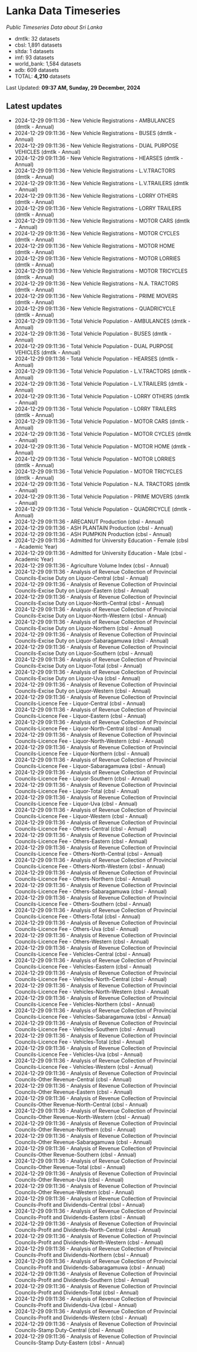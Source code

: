 # Lanka Data Timeseries
*Public Timeseries Data about Sri Lanka*

* dmtlk: 32 datasets
* cbsl: 1,891 datasets
* sltda: 1 datasets
* imf: 93 datasets
* world_bank: 1,584 datasets
* adb: 609 datasets
* TOTAL: **4,210** datasets

Last Updated: **09:37 AM, Sunday, 29 December, 2024**

## Latest updates

* 2024-12-29 09:11:36 - New Vehicle Registrations - AMBULANCES (dmtlk - Annual)
* 2024-12-29 09:11:36 - New Vehicle Registrations - BUSES (dmtlk - Annual)
* 2024-12-29 09:11:36 - New Vehicle Registrations - DUAL PURPOSE VEHICLES (dmtlk - Annual)
* 2024-12-29 09:11:36 - New Vehicle Registrations - HEARSES (dmtlk - Annual)
* 2024-12-29 09:11:36 - New Vehicle Registrations - L.V.TRACTORS (dmtlk - Annual)
* 2024-12-29 09:11:36 - New Vehicle Registrations - L.V.TRAILERS (dmtlk - Annual)
* 2024-12-29 09:11:36 - New Vehicle Registrations - LORRY OTHERS (dmtlk - Annual)
* 2024-12-29 09:11:36 - New Vehicle Registrations - LORRY TRAILERS (dmtlk - Annual)
* 2024-12-29 09:11:36 - New Vehicle Registrations - MOTOR CARS (dmtlk - Annual)
* 2024-12-29 09:11:36 - New Vehicle Registrations - MOTOR CYCLES (dmtlk - Annual)
* 2024-12-29 09:11:36 - New Vehicle Registrations - MOTOR HOME (dmtlk - Annual)
* 2024-12-29 09:11:36 - New Vehicle Registrations - MOTOR LORRIES (dmtlk - Annual)
* 2024-12-29 09:11:36 - New Vehicle Registrations - MOTOR TRICYCLES (dmtlk - Annual)
* 2024-12-29 09:11:36 - New Vehicle Registrations - N.A. TRACTORS (dmtlk - Annual)
* 2024-12-29 09:11:36 - New Vehicle Registrations - PRIME MOVERS (dmtlk - Annual)
* 2024-12-29 09:11:36 - New Vehicle Registrations - QUADRICYCLE (dmtlk - Annual)
* 2024-12-29 09:11:36 - Total Vehicle Population - AMBULANCES (dmtlk - Annual)
* 2024-12-29 09:11:36 - Total Vehicle Population - BUSES (dmtlk - Annual)
* 2024-12-29 09:11:36 - Total Vehicle Population - DUAL PURPOSE VEHICLES (dmtlk - Annual)
* 2024-12-29 09:11:36 - Total Vehicle Population - HEARSES (dmtlk - Annual)
* 2024-12-29 09:11:36 - Total Vehicle Population - L.V.TRACTORS (dmtlk - Annual)
* 2024-12-29 09:11:36 - Total Vehicle Population - L.V.TRAILERS (dmtlk - Annual)
* 2024-12-29 09:11:36 - Total Vehicle Population - LORRY OTHERS (dmtlk - Annual)
* 2024-12-29 09:11:36 - Total Vehicle Population - LORRY TRAILERS (dmtlk - Annual)
* 2024-12-29 09:11:36 - Total Vehicle Population - MOTOR CARS (dmtlk - Annual)
* 2024-12-29 09:11:36 - Total Vehicle Population - MOTOR CYCLES (dmtlk - Annual)
* 2024-12-29 09:11:36 - Total Vehicle Population - MOTOR HOME (dmtlk - Annual)
* 2024-12-29 09:11:36 - Total Vehicle Population - MOTOR LORRIES (dmtlk - Annual)
* 2024-12-29 09:11:36 - Total Vehicle Population - MOTOR TRICYCLES (dmtlk - Annual)
* 2024-12-29 09:11:36 - Total Vehicle Population - N.A. TRACTORS (dmtlk - Annual)
* 2024-12-29 09:11:36 - Total Vehicle Population - PRIME MOVERS (dmtlk - Annual)
* 2024-12-29 09:11:36 - Total Vehicle Population - QUADRICYCLE (dmtlk - Annual)
* 2024-12-29 09:11:36 - ARECANUT Production (cbsl - Annual)
* 2024-12-29 09:11:36 - ASH PLANTAIN Production (cbsl - Annual)
* 2024-12-29 09:11:36 - ASH PUMPKIN Production (cbsl - Annual)
* 2024-12-29 09:11:36 - Admitted for University Education - Female (cbsl - Academic Year)
* 2024-12-29 09:11:36 - Admitted for University Education - Male (cbsl - Academic Year)
* 2024-12-29 09:11:36 - Agriculture Volume Index (cbsl - Annual)
* 2024-12-29 09:11:36 - Analysis of Revenue Collection of Provincial Councils-Excise Duty on Liquor-Central (cbsl - Annual)
* 2024-12-29 09:11:36 - Analysis of Revenue Collection of Provincial Councils-Excise Duty on Liquor-Eastern (cbsl - Annual)
* 2024-12-29 09:11:36 - Analysis of Revenue Collection of Provincial Councils-Excise Duty on Liquor-North-Central (cbsl - Annual)
* 2024-12-29 09:11:36 - Analysis of Revenue Collection of Provincial Councils-Excise Duty on Liquor-North-Western (cbsl - Annual)
* 2024-12-29 09:11:36 - Analysis of Revenue Collection of Provincial Councils-Excise Duty on Liquor-Northern (cbsl - Annual)
* 2024-12-29 09:11:36 - Analysis of Revenue Collection of Provincial Councils-Excise Duty on Liquor-Sabaragamuwa (cbsl - Annual)
* 2024-12-29 09:11:36 - Analysis of Revenue Collection of Provincial Councils-Excise Duty on Liquor-Southern (cbsl - Annual)
* 2024-12-29 09:11:36 - Analysis of Revenue Collection of Provincial Councils-Excise Duty on Liquor-Total (cbsl - Annual)
* 2024-12-29 09:11:36 - Analysis of Revenue Collection of Provincial Councils-Excise Duty on Liquor-Uva (cbsl - Annual)
* 2024-12-29 09:11:36 - Analysis of Revenue Collection of Provincial Councils-Excise Duty on Liquor-Western (cbsl - Annual)
* 2024-12-29 09:11:36 - Analysis of Revenue Collection of Provincial Councils-Licence Fee - Liquor-Central (cbsl - Annual)
* 2024-12-29 09:11:36 - Analysis of Revenue Collection of Provincial Councils-Licence Fee - Liquor-Eastern (cbsl - Annual)
* 2024-12-29 09:11:36 - Analysis of Revenue Collection of Provincial Councils-Licence Fee - Liquor-North-Central (cbsl - Annual)
* 2024-12-29 09:11:36 - Analysis of Revenue Collection of Provincial Councils-Licence Fee - Liquor-North-Western (cbsl - Annual)
* 2024-12-29 09:11:36 - Analysis of Revenue Collection of Provincial Councils-Licence Fee - Liquor-Northern (cbsl - Annual)
* 2024-12-29 09:11:36 - Analysis of Revenue Collection of Provincial Councils-Licence Fee - Liquor-Sabaragamuwa (cbsl - Annual)
* 2024-12-29 09:11:36 - Analysis of Revenue Collection of Provincial Councils-Licence Fee - Liquor-Southern (cbsl - Annual)
* 2024-12-29 09:11:36 - Analysis of Revenue Collection of Provincial Councils-Licence Fee - Liquor-Total (cbsl - Annual)
* 2024-12-29 09:11:36 - Analysis of Revenue Collection of Provincial Councils-Licence Fee - Liquor-Uva (cbsl - Annual)
* 2024-12-29 09:11:36 - Analysis of Revenue Collection of Provincial Councils-Licence Fee - Liquor-Western (cbsl - Annual)
* 2024-12-29 09:11:36 - Analysis of Revenue Collection of Provincial Councils-Licence Fee - Others-Central (cbsl - Annual)
* 2024-12-29 09:11:36 - Analysis of Revenue Collection of Provincial Councils-Licence Fee - Others-Eastern (cbsl - Annual)
* 2024-12-29 09:11:36 - Analysis of Revenue Collection of Provincial Councils-Licence Fee - Others-North-Central (cbsl - Annual)
* 2024-12-29 09:11:36 - Analysis of Revenue Collection of Provincial Councils-Licence Fee - Others-North-Western (cbsl - Annual)
* 2024-12-29 09:11:36 - Analysis of Revenue Collection of Provincial Councils-Licence Fee - Others-Northern (cbsl - Annual)
* 2024-12-29 09:11:36 - Analysis of Revenue Collection of Provincial Councils-Licence Fee - Others-Sabaragamuwa (cbsl - Annual)
* 2024-12-29 09:11:36 - Analysis of Revenue Collection of Provincial Councils-Licence Fee - Others-Southern (cbsl - Annual)
* 2024-12-29 09:11:36 - Analysis of Revenue Collection of Provincial Councils-Licence Fee - Others-Total (cbsl - Annual)
* 2024-12-29 09:11:36 - Analysis of Revenue Collection of Provincial Councils-Licence Fee - Others-Uva (cbsl - Annual)
* 2024-12-29 09:11:36 - Analysis of Revenue Collection of Provincial Councils-Licence Fee - Others-Western (cbsl - Annual)
* 2024-12-29 09:11:36 - Analysis of Revenue Collection of Provincial Councils-Licence Fee - Vehicles-Central (cbsl - Annual)
* 2024-12-29 09:11:36 - Analysis of Revenue Collection of Provincial Councils-Licence Fee - Vehicles-Eastern (cbsl - Annual)
* 2024-12-29 09:11:36 - Analysis of Revenue Collection of Provincial Councils-Licence Fee - Vehicles-North-Central (cbsl - Annual)
* 2024-12-29 09:11:36 - Analysis of Revenue Collection of Provincial Councils-Licence Fee - Vehicles-North-Western (cbsl - Annual)
* 2024-12-29 09:11:36 - Analysis of Revenue Collection of Provincial Councils-Licence Fee - Vehicles-Northern (cbsl - Annual)
* 2024-12-29 09:11:36 - Analysis of Revenue Collection of Provincial Councils-Licence Fee - Vehicles-Sabaragamuwa (cbsl - Annual)
* 2024-12-29 09:11:36 - Analysis of Revenue Collection of Provincial Councils-Licence Fee - Vehicles-Southern (cbsl - Annual)
* 2024-12-29 09:11:36 - Analysis of Revenue Collection of Provincial Councils-Licence Fee - Vehicles-Total (cbsl - Annual)
* 2024-12-29 09:11:36 - Analysis of Revenue Collection of Provincial Councils-Licence Fee - Vehicles-Uva (cbsl - Annual)
* 2024-12-29 09:11:36 - Analysis of Revenue Collection of Provincial Councils-Licence Fee - Vehicles-Western (cbsl - Annual)
* 2024-12-29 09:11:36 - Analysis of Revenue Collection of Provincial Councils-Other Revenue-Central (cbsl - Annual)
* 2024-12-29 09:11:36 - Analysis of Revenue Collection of Provincial Councils-Other Revenue-Eastern (cbsl - Annual)
* 2024-12-29 09:11:36 - Analysis of Revenue Collection of Provincial Councils-Other Revenue-North-Central (cbsl - Annual)
* 2024-12-29 09:11:36 - Analysis of Revenue Collection of Provincial Councils-Other Revenue-North-Western (cbsl - Annual)
* 2024-12-29 09:11:36 - Analysis of Revenue Collection of Provincial Councils-Other Revenue-Northern (cbsl - Annual)
* 2024-12-29 09:11:36 - Analysis of Revenue Collection of Provincial Councils-Other Revenue-Sabaragamuwa (cbsl - Annual)
* 2024-12-29 09:11:36 - Analysis of Revenue Collection of Provincial Councils-Other Revenue-Southern (cbsl - Annual)
* 2024-12-29 09:11:36 - Analysis of Revenue Collection of Provincial Councils-Other Revenue-Total (cbsl - Annual)
* 2024-12-29 09:11:36 - Analysis of Revenue Collection of Provincial Councils-Other Revenue-Uva (cbsl - Annual)
* 2024-12-29 09:11:36 - Analysis of Revenue Collection of Provincial Councils-Other Revenue-Western (cbsl - Annual)
* 2024-12-29 09:11:36 - Analysis of Revenue Collection of Provincial Councils-Profit and Dividends-Central (cbsl - Annual)
* 2024-12-29 09:11:36 - Analysis of Revenue Collection of Provincial Councils-Profit and Dividends-Eastern (cbsl - Annual)
* 2024-12-29 09:11:36 - Analysis of Revenue Collection of Provincial Councils-Profit and Dividends-North-Central (cbsl - Annual)
* 2024-12-29 09:11:36 - Analysis of Revenue Collection of Provincial Councils-Profit and Dividends-North-Western (cbsl - Annual)
* 2024-12-29 09:11:36 - Analysis of Revenue Collection of Provincial Councils-Profit and Dividends-Northern (cbsl - Annual)
* 2024-12-29 09:11:36 - Analysis of Revenue Collection of Provincial Councils-Profit and Dividends-Sabaragamuwa (cbsl - Annual)
* 2024-12-29 09:11:36 - Analysis of Revenue Collection of Provincial Councils-Profit and Dividends-Southern (cbsl - Annual)
* 2024-12-29 09:11:36 - Analysis of Revenue Collection of Provincial Councils-Profit and Dividends-Total (cbsl - Annual)
* 2024-12-29 09:11:36 - Analysis of Revenue Collection of Provincial Councils-Profit and Dividends-Uva (cbsl - Annual)
* 2024-12-29 09:11:36 - Analysis of Revenue Collection of Provincial Councils-Profit and Dividends-Western (cbsl - Annual)
* 2024-12-29 09:11:36 - Analysis of Revenue Collection of Provincial Councils-Stamp Duty-Central (cbsl - Annual)
* 2024-12-29 09:11:36 - Analysis of Revenue Collection of Provincial Councils-Stamp Duty-Eastern (cbsl - Annual)